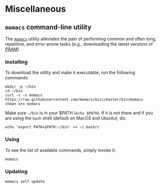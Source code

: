 # Miscellaneous

## `momacs` command-line utility
The [`momacs`](bin/momacs) utility alleviates the pain of performing common and often long, repetitive, and error-prone tasks (e.g., downloading the latest versions of [PRAM](https://github.com/momacs/pram)).

### Installing
To download the utility and make it executable, run the following commands:
```
mkdir -p ~/bin
cd ~/bin
curl -s -o momacs https://raw.githubusercontent.com/momacs/misc/master/bin/momacs
chown a+x momacs
```

Make sure `~/bin` is in your $PATH (`echo $PATH`).  If it is not there and if you are using the `bash` shell (default on MacOS and Ubuntu), do:
```
echo 'export PATH=$PATH:~/bin' >> ~/.bashrc
```

### Using
To see the list of available commands, simply invoke it:
```
momacs
```

### Updating
```
momacs self update
```
